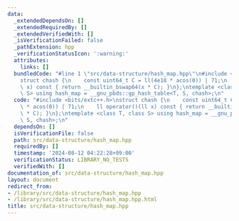 ```yaml
---
data:
  _extendedDependsOn: []
  _extendedRequiredBy: []
  _extendedVerifiedWith: []
  _isVerificationFailed: false
  _pathExtension: hpp
  _verificationStatusIcon: ':warning:'
  attributes:
    links: []
  bundledCode: "#line 1 \"src/data-structure/hash_map.hpp\"\n#include <bits/extc++.h>\n\
    struct chash {\n    const uint64_t C = ll(4e18 * acos(0)) | 71;\n    ll operator()(ll\
    \ x) const { return __builtin_bswap64(x * C); }\n};\ntemplate <class T, class\
    \ S> using hash_map = __gnu_pbds::gp_hash_table<T, S, chash>;\n"
  code: "#include <bits/extc++.h>\nstruct chash {\n    const uint64_t C = ll(4e18\
    \ * acos(0)) | 71;\n    ll operator()(ll x) const { return __builtin_bswap64(x\
    \ * C); }\n};\ntemplate <class T, class S> using hash_map = __gnu_pbds::gp_hash_table<T,\
    \ S, chash>;\n"
  dependsOn: []
  isVerificationFile: false
  path: src/data-structure/hash_map.hpp
  requiredBy: []
  timestamp: '2024-08-12 04:22:28+09:00'
  verificationStatus: LIBRARY_NO_TESTS
  verifiedWith: []
documentation_of: src/data-structure/hash_map.hpp
layout: document
redirect_from:
- /library/src/data-structure/hash_map.hpp
- /library/src/data-structure/hash_map.hpp.html
title: src/data-structure/hash_map.hpp
---
```

